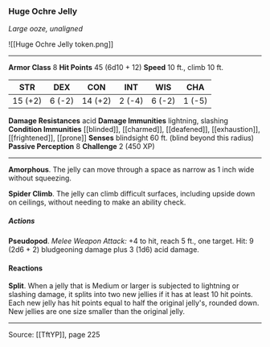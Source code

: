 ### Huge Ochre Jelly
_Large ooze, unaligned_

![[Huge Ochre Jelly token.png]]


---

**Armor Class** 8
**Hit Points** 45 (6d10 + 12)
**Speed** 10 ft., climb 10 ft.

| STR     | DEX     | CON     | INT     | WIS     | CHA     |
|---------|---------|---------|---------|---------|---------|
| 15 (+2) | 6 (-2) | 14 (+2) | 2 (-4) | 6 (-2) | 1 (-5) |

**Damage Resistances** acid
**Damage Immunities** lightning, slashing
**Condition Immunities** [[blinded]], [[charmed]], [[deafened]], [[exhaustion]], [[frightened]], [[prone]]
**Senses** blindsight 60 ft. (blind beyond this radius)
**Passive Perception** 8
**Challenge** 2 (450 XP)

---

**Amorphous**. The jelly can move through a space as narrow as 1 inch wide without squeezing.

**Spider Climb**. The jelly can climb difficult surfaces, including upside down on ceilings, without needing to make an ability check.

##### Actions
**Pseudopod**. _Melee Weapon Attack:_ +4 to hit, reach 5 ft., one target. Hit: 9 (2d6 + 2) bludgeoning damage plus 3 (1d6) acid damage.

#### Reactions
**Split**. When a jelly that is Medium or larger is subjected to lightning or slashing damage, it splits into two new jellies if it has at least 10 hit points. Each new jelly has hit points equal to half the original jelly's, rounded down. New jellies are one size smaller than the original jelly.


---

Source: [[TftYP]], page 225